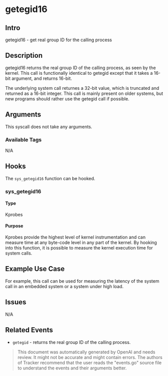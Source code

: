 
# getegid16

## Intro
getegid16 - get real group ID for the calling process

## Description
getegid16 returns the real group ID of the calling process, as seen by the kernel. This call is functionally identical to getegid except that it takes a 16-bit argument, and returns 16-bit. 

The underlying system call returnes a 32-bit value, which is truncated and returned as a 16-bit integer. This call is mainly present on older systems, but new programs should rather use the getegid call if possible.

## Arguments
This syscall does not take any arguments.

### Available Tags
N/A

## Hooks
The `sys_getegid16` function can be hooked.

### sys_getegid16
#### Type
Kprobes
#### Purpose
Kprobes provide the highest level of kernel instrumentation and can measure time at any byte-code level in any part of the kernel. By hooking into this function, it is possible to measure the kernel execution time for system calls.

## Example Use Case
For example, this call can be used for measuring the latency of the system call in an embedded system or a system under high load.

## Issues
N/A

## Related Events
* `getegid` - returns the real group ID of the calling process.

> This document was automatically generated by OpenAI and needs review. It might
> not be accurate and might contain errors. The authors of Tracker recommend that
> the user reads the "events.go" source file to understand the events and their
> arguments better.
